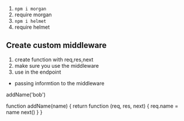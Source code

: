 1. `npm i morgan`
2. require morgan
3. `npm i helmet`
4. require helmet

## Create custom middleware

1. create function with req,res,next
2. make sure you use the middleware
3. use in the endpoint

- passing informtion to the middleware

addName('bob')

function addName(name) {
return function (req, res, next) {
req.name = name
next()
}
}

